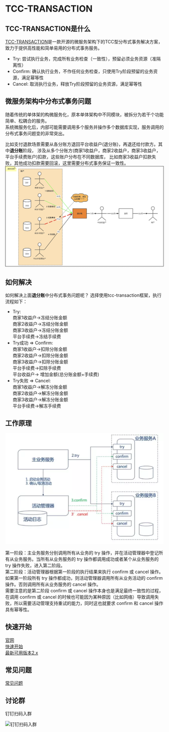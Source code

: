 # TCC-TRANSACTION

## TCC-TRANSACTION是什么

[TCC-TRANSACTION](https://changmingxie.github.io)是一款开源的微服务架构下的TCC型分布式事务解决方案，致力于提供高性能和简单易用的分布式事务服务。

- Try: 尝试执行业务，完成所有业务检查（一致性），预留必须业务资源（准隔离性）
- Confirm: 确认执行业务，不作任何业务检查，只使用Try阶段预留的业务资源，满足幂等性
- Cancel: 取消执行业务，释放Try阶段预留的业务资源，满足幂等性

## 微服务架构中分布式事务问题

随着传统的单体架的构微服务化，原本单体架构中不同模块，被拆分为若干个功能简单、松耦合的服务。  
系统微服务化后，内部可能需要调用多个服务并操作多个数据库实现，服务调用的分布式事务问题变的非常突出。

比如支付退款场景需要从各分账方退回平台收益户(退分账)，再退还给付款方。其中**退分账**阶段，
涉及从多个分账方(商家1收益户，商家2收益户，商家3收益户，平台手续费账户)扣款，这些账户分布在不同数据库，
比如商家3收益户扣款失败，其他成功扣款需要回滚，这里需要分布式事务保证一致性。
![支付退款流程](material/tcc_use_at_refund.jpg)

## 如何解决

如何解决上面**退分账**中分布式事务问题呢？
选择使用tcc-transaction框架，执行流程如下：

- Try:  
  商家1收益户->冻结分账金额  
  商家2收益户->冻结分账金额  
  商家3收益户->冻结分账金额  
  平台手续费->冻结手续费
- Try成功 => Confirm:  
  商家1收益户->扣除分账金额  
  商家2收益户->扣除分账金额  
  商家3收益户->扣除分账金额  
  平台手续费->扣除手续费  
  平台收益户-> 增加金额(总分账金额+手续费)
- Try失败 => Cancel:   
  商家1收益户->解冻分账金额  
  商家2收益户->解冻分账金额  
  商家3收益户->解冻分账金额  
  平台手续费->解冻手续费

## 工作原理

![TCC原理](material/tcc-invoke.webp)

第一阶段：主业务服务分别调用所有从业务的 try 操作，并在活动管理器中登记所有从业务服务。当所有从业务服务的 try 操作都调用成功或者某个从业务服务的 try 操作失败，进入第二阶段。    
第二阶段：活动管理器根据第一阶段的执行结果来执行 confirm 或 cancel 操作。    
如果第一阶段所有 try 操作都成功，则活动管理器调用所有从业务活动的 confirm操作。否则调用所有从业务服务的 cancel 操作。    
需要注意的是第二阶段 confirm 或 cancel 操作本身也是满足最终一致性的过程，在调用 confirm 或 cancel 的时候也可能因为某种原因（比如网络）导致调用失败，所以需要活动管理支持重试的能力，同时这也就要求
confirm 和 cancel 操作具有幂等性。

## 快速开始

[官网](https://changmingxie.github.io)    
[快速开始](https://changmingxie.github.io/zh-cn/docs/tutorial/quickstart.html)  
[最新可用版本2.x](https://changmingxie.github.io/zh-cn/blog/tcc-transaction-2.x-release.html)  

## 常见问题

[常见问题](https://changmingxie.github.io/zh-cn/docs/faq.html)

## 讨论群

钉钉扫码入群

![钉钉扫码入群](https://raw.githubusercontent.com/changmingxie/tcc-transaction/master-1.6.x/material/tcc-transaction-dingdingtalk.jpg)
